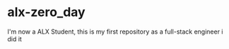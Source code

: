 # alx-zero_day
I'm now a ALX Student, this is my first repository as a full-stack engineer
i did it
